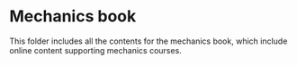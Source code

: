 # Mechanics book

This folder includes all the contents for the mechanics book, which include online content supporting mechanics courses.
